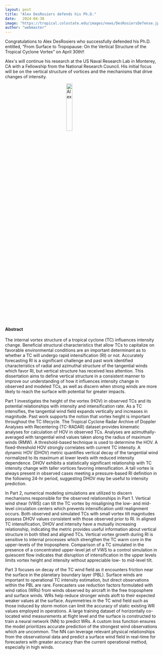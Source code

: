 ```yaml
---
layout: post
title: "Alex DesRosiers defends his Ph.D."
date:   2024-04-30
image: "https://tropical.colostate.edu/images/news/DesRosiersDefense.jpg"
author: "webmaster"
---
```


Congratulations to Alex DesRosiers who successfully defended his Ph.D. entitled, “From Surface to Tropopause: On the Vertical Structure of the Tropical Cyclone Vortex” on April 30th!!  

Alex's will continue his research at the US Naval Research Lab in Monterey, CA with a Fellowship from the National Research Council.  His initial focus will be on the vertical structure of vortices and the mechanisms that drive changes of intensity.

<!--more-->

<img src= "https://tropical.colostate.edu/Group/alex.jpg"
     alt="Alex"
     style=" display: block;margin-left: auto;margin-right: auto;width: 20%;" />

#### Abstract

The internal vortex structure of a tropical cyclone (TC) influences intensity change. Beneficial structural characteristics that allow TCs to capitalize on favorable environmental conditions are an important determinant as to whether a TC will undergo rapid intensification (RI) or not. Accurately forecasting RI is a significant challenge and past work identified characteristics of radial and azimuthal structure of the tangential winds which favor RI, but vertical structure has received less attention. This dissertation aims to define vertical structure in a consistent manner to improve our understanding of how it influences intensity change in observed and modeled TCs, as well as discern when strong winds are more likely to reach the surface with potential for greater impacts. 

Part 1 investigates the height of the vortex (HOV) in observed TCs and its potential relationships with intensity and intensification rate. As a TC intensifies, the tangential wind field expands vertically and increases in magnitude. Past work supports the notion that vortex height is important throughout the TC lifecycle. The Tropical Cyclone Radar Archive of Doppler Analyses with Recentering (TC-RADAR) dataset provides kinematic analyses for calculation of HOV in observed TCs. Analyses are azimuthally-averaged with tangential wind values taken along the radius of maximum winds (RMW). A threshold-based technique is used to determine the HOV. A fixed-threshold HOV strongly correlates with current TC intensity. A dynamic HOV (DHOV) metric quantifies vertical decay of the tangential wind normalized to its maximum at lower levels with reduced intensity dependence. DHOV exhibits a statistically significant relationship with TC intensity change with taller vortices favoring intensification. A tall vortex is always present in observed cases meeting a pressure-based RI definition in the following 24-hr period, suggesting DHOV may be useful to intensity prediction. 

In Part 2, numerical modeling simulations are utilized to discern mechanisms responsible for the observed relationships in Part 1. Vertical wind shear (VWS) can tilt the TC vortex by misaligning the low- and mid-level circulation centers which prevents intensification until realignment occurs. Both observed and simulated TCs with small vortex tilt magnitudes possess DHOV values consistent with those observed prior to RI. In aligned TC intensification, DHOV and intensity have a mutually increasing relationship, indicating the metric provides useful information about vertical structure in both tilted and aligned TCs. Vertical vortex growth during RI is sensitive to internal processes which strengthen the TC warm core in the upper-levels of the troposphere. Comparison of a TC simulated in the presence of a concentrated upper-level jet of VWS to a control simulation in quiescent flow indicates that disruption of intensification in the upper levels limits vortex height and intensity without appreciable low- to mid-level tilt. 

Part 3 focuses on decay of the TC wind field as it encounters friction near the surface in the planetary boundary layer (PBL). Surface winds are important to operational TC intensity estimation, but direct observations within the PBL are rare. Forecasters use reduction factors formulated with wind ratios (WRs) from winds observed by aircraft in the free troposphere and surface winds. WRs help reduce stronger winds aloft to their expected weaker values at the surface. Asymmetries in the TC wind field such as those induced by storm motion can limit the accuracy of static existing WR values employed in operations. A large training dataset of horizontally co-located wind measurements at flight level and the surface is constructed to train a neural network (NN) to predict WRs. A custom loss function ensures the model prioritizes accurate prediction of the strongest wind observations which are uncommon. The NN can leverage relevant physical relationships from the observational data and predict a surface wind field in real-time for forecasters with greater accuracy than the current operational method, especially in high winds. 


